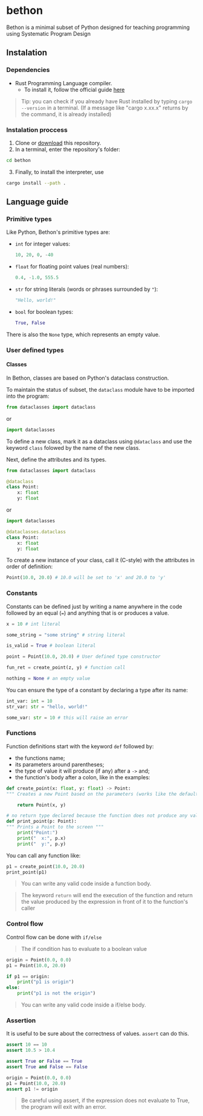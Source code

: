 # bethon

Bethon is a minimal subset of Python designed for teaching programming using Systematic Program Design

## Instalation

### Dependencies

- Rust Programming Language compiler.
  - To install it, follow the official guide [here](https://www.rust-lang.org/tools/install)

> Tip: you can check if you already have Rust installed by typing `cargo --version` in a terminal.
> (If a message like "cargo x.xx.x" returns by the command, it is already installed)

### Instalation proccess

1. Clone or [download](https://github.com/Viniciusvcr/bethon/archive/master.zip) this repository.
2. In a terminal, enter the repository's folder:

```bash
cd bethon
```

3. Finally, to install the interpreter, use

```bash
cargo install --path .
```

## Language guide

### Primitive types

Like Python, Bethon's primitive types are:

- `int` for integer values:

  ```python
  10, 20, 0, -40
  ```

- `float` for floating point values (real numbers):
  ```python
  0.4, -1.0, 555.5
  ```
- `str` for string literals (words or phrases surrounded by `"`):

  ```python
  "Hello, world!"
  ```

- `bool` for boolean types:

  ```python
  True, False
  ```

There is also the `None` type, which represents an empty value.

### User defined types

#### Classes

In Bethon, classes are based on Python's dataclass construction.

To maintain the status of subset, the `dataclass` module have to be imported into the program:

```python
from dataclasses import dataclass
```

or

```python
import dataclasses
```

To define a new class, mark it as a dataclass using `@dataclass` and use the keyword `class` folowed by the name of the new class.

Next, define the attributes and its types.

```python
from dataclasses import dataclass

@dataclass
class Point:
    x: float
    y: float
```

or

```python
import dataclasses

@dataclasses.dataclass
class Point:
    x: float
    y: float
```

To create a new instance of your class, call it (C-style) with the attributes in order of definition:

```python
Point(10.0, 20.0) # 10.0 will be set to 'x' and 20.0 to 'y'
```

### Constants

Constants can be defined just by writing a name anywhere in the code followed by an equal (`=`) and anything that is or produces a value.

```python
x = 10 # int literal

some_string = "some string" # string literal

is_valid = True # boolean literal

point = Point(10.0, 20.0) # User defined type constructor

fun_ret = create_point(z, y) # function call

nothing = None # an empty value
```

You can ensure the type of a constant by declaring a type after its name:

```python
int_var: int = 10
str_var: str = "hello, world!"

some_var: str = 10 # this will raise an error
```

### Functions

Function definitions start with the keyword `def` followed by:

- the functions name;
- its parameters around parentheses;
- the type of value it will produce (if any) after a `->` and;
- the function's body after a colon, like in the examples:

```python
def create_point(x: float, y: float) -> Point:
""" Creates a new Point based on the parameters (works like the default Point constructor) """

    return Point(x, y)

# no return type declared because the function does not produce any value
def print_point(p: Point):
""" Prints a Point to the screen """
    print("Point:")
    print("  x:", p.x)
    print("  y:", p.y)
```

You can call any function like:

```python
p1 = create_point(10.0, 20.0)
print_point(p1)
```

> You can write any valid code inside a function body.

> The keyword `return` will end the execution of the function and return the value produced by the expression in front of it to the function's caller

### Control flow

Control flow can be done with `if/else`

> The if condition has to evaluate to a boolean value

```python
origin = Point(0.0, 0.0)
p1 = Point(10.0, 20.0)

if p1 == origin:
    print("p1 is origin")
else:
    print("p1 is not the origin")
```

> You can write any valid code inside a if/else body.

### Assertion

It is useful to be sure about the correctness of values. `assert` can do this.

```python
assert 10 == 10
assert 10.5 > 10.4

assert True or False == True
assert True and False == False

origin = Point(0.0, 0.0)
p1 = Point(10.0, 20.0)
assert p1 != origin
```

> Be careful using assert, if the expression does not evaluate to True, the program will exit with an error.
